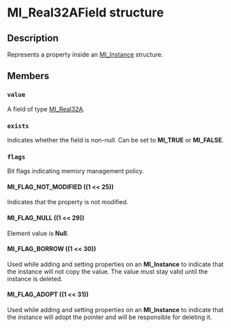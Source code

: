 # MI_Real32AField structure

## Description

Represents a property inside an [MI_Instance](https://learn.microsoft.com/windows/desktop/api/mi/ns-mi-mi_instance) structure.

## Members

### `value`

A field of type [MI_Real32A](https://learn.microsoft.com/windows/desktop/api/mi/ns-mi-mi_real32a).

### `exists`

Indicates whether the field is non-null. Can be set to **MI_TRUE** or **MI_FALSE**.

### `flags`

Bit flags indicating memory management policy.

#### MI_FLAG_NOT_MODIFIED ((1 << 25))

Indicates that the property is not modified.

#### MI_FLAG_NULL ((1 << 29))

Element value is **Null**.

#### MI_FLAG_BORROW ((1 << 30))

Used while adding and setting properties on an **MI_Instance** to indicate that the instance will not copy the value. The value must stay valid until the instance is deleted.

#### MI_FLAG_ADOPT ((1 << 31))

Used while adding and setting properties on an **MI_Instance** to indicate that the instance will adopt the pointer and will be responsible for deleting it.